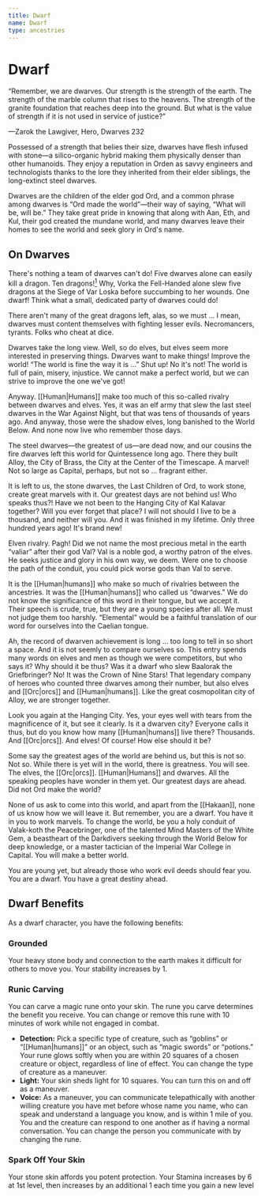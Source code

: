 ```yaml
---
title: Dwarf
name: Dwarf
type: ancestries
---
```


# Dwarf

“Remember, we are dwarves. Our strength is the strength of the earth. The strength of the marble column that rises to the heavens. The strength of the granite foundation that reaches deep into the ground. But what is the value of strength if it is not used in service of justice?”

—Zarok the Lawgiver, Hero, Dwarves 232

Possessed of a strength that belies their size, dwarves have flesh infused with stone—a silico-organic hybrid making them physically denser than other humanoids. They enjoy a reputation in Orden as savvy engineers and technologists thanks to the lore they inherited from their elder siblings, the long-extinct steel dwarves.

Dwarves are the children of the elder god Ord, and a common phrase among dwarves is “Ord made the world”—their way of saying, “What will be, will be.” They take great pride in knowing that along with Aan, Eth, and Kul, their god created the mundane world, and many dwarves leave their homes to see the world and seek glory in Ord's name.

## On Dwarves

There's nothing a team of dwarves can't do! Five dwarves alone can easily kill a dragon. Ten dragons!<a href="#fn1" id="fnref1" class="footnote-ref" role="doc-noteref"><sup>1</sup></a> Why, Vorka the Fell-Handed alone slew five dragons at the Siege of Var Loska before succumbing to her wounds. One dwarf! Think what a small, dedicated party of dwarves could do!

There aren't many of the great dragons left, alas, so we must … I mean, dwarves must content themselves with fighting lesser evils. Necromancers, tyrants. Folks who cheat at dice.

Dwarves take the long view. Well, so do elves, but elves seem more interested in preserving things. Dwarves want to make things! Improve the world! “The world is fine the way it is …” Shut up! No it's not! The world is full of pain, misery, injustice. We cannot make a perfect world, but we can strive to improve the one we've got!

Anyway. [[Human|Humans]] make too much of this so-called rivalry between dwarves and elves. Yes, it was an elf army that slew the last steel dwarves in the War Against Night, but that was tens of thousands of years ago. And anyway, those were the shadow elves, long banished to the World Below. And none now live who remember those days.

The steel dwarves—the greatest of us—are dead now, and our cousins the fire dwarves left this world for Quintessence long ago. There they built Alloy, the City of Brass, the City at the Center of the Timescape. A marvel! Not so large as Capital, perhaps, but not so … fragrant either.

It is left to us, the stone dwarves, the Last Children of Ord, to work stone, create great marvels with it. Our greatest days are not behind us! Who speaks thus?! Have we not been to the Hanging City of Kal Kalavar together? Will you ever forget that place? I will not should I live to be a thousand, and neither will you. And it was finished in my lifetime. Only three hundred years ago! It's brand new!

Elven rivalry. Pagh! Did we not name the most precious metal in the earth “valiar” after their god Val? Val is a noble god, a worthy patron of the elves. He seeks justice and glory in his own way, we deem. Were one to choose the path of the conduit, you could pick worse gods than Val to serve.

It is the [[Human|humans]] who make so much of rivalries between the ancestries. It was the [[Human|humans]] who called us “dwarves.” We do not know the significance of this word in their tongue, but we accept it. Their speech is crude, true, but they are a young species after all. We must not judge them too harshly. “Elemental” would be a faithful translation of our word for ourselves into the Caelian tongue.

Ah, the record of dwarven achievement is long … too long to tell in so short a space. And it is not seemly to compare ourselves so. This entry spends many words on elves and men as though we were competitors, but who says it? Why should it be thus? Was it a dwarf who slew Baalorak the Griefbringer? No! It was the Crown of Nine Stars! That legendary company of heroes who counted three dwarves among their number, but also elves and [[Orc|orcs]] and [[Human|humans]]. Like the great cosmopolitan city of Alloy, we are stronger together.

Look you again at the Hanging City. Yes, your eyes well with tears from the magnificence of it, but see it clearly. Is it a dwarven city? Everyone calls it thus, but do you know how many [[Human|humans]] live there? Thousands. And [[Orc|orcs]]. And elves! Of course! How else should it be?

Some say the greatest ages of the world are behind us, but this is not so. Not so. While there is yet will in the world, there is greatness. You will see. The elves, the [[Orc|orcs]]. [[Human|Humans]] and dwarves. All the speaking peoples have wonder in them yet. Our greatest days are ahead. Did not Ord make the world?

None of us ask to come into this world, and apart from the [[Hakaan]], none of us know how we will leave it. But remember, you are a dwarf. You have it in you to work marvels. To change the world, be you a holy conduit of Valak-koth the Peacebringer, one of the talented Mind Masters of the White Gem, a beastheart of the Darkdivers seeking through the World Below for deep knowledge, or a master tactician of the Imperial War College in Capital. You will make a better world.

You are young yet, but already those who work evil deeds should fear you. You are a dwarf. You have a great destiny ahead.

## Dwarf Benefits

As a dwarf character, you have the following benefits:

### Grounded

Your heavy stone body and connection to the earth makes it difficult for others to move you. Your stability increases by 1.

### Runic Carving

You can carve a magic rune onto your skin. The rune you carve determines the benefit you receive. You can change or remove this rune with 10 minutes of work while not engaged in combat.

- **Detection:** Pick a specific type of creature, such as “goblins” or “[[Human|humans]]” or an object, such as “magic swords” or “potions.” Your rune glows softly when you are within 20 squares of a chosen creature or object, regardless of line of effect. You can change the type of creature as a maneuver.
- **Light:** Your skin sheds light for 10 squares. You can turn this on and off as a maneuver.
- **Voice:** As a maneuver, you can communicate telepathically with another willing creature you have met before whose name you name, who can speak and understand a language you know, and is within 1 mile of you. You and the creature can respond to one another as if having a normal conversation. You can change the person you communicate with by changing the rune.

### Spark Off Your Skin

Your stone skin affords you potent protection. Your Stamina increases by 6 at 1st level, then increases by an additional 1 each time you gain a new level
